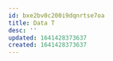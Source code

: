 ```yaml
---
id: bxe2bv0c200i9dqnrtse7oa
title: Data T
desc: ''
updated: 1641428373637
created: 1641428373637
---
```




